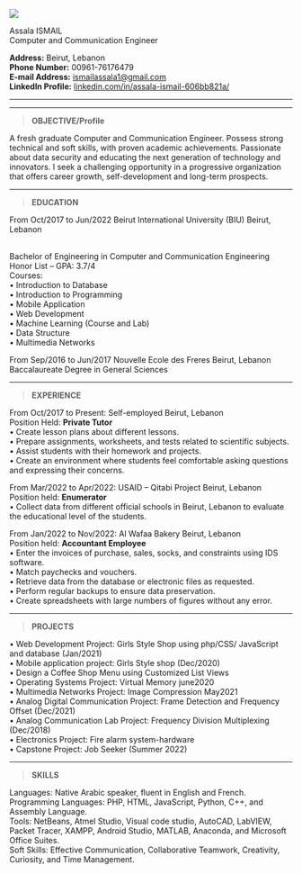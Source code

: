 ![](https://user-images.githubusercontent.com/119041348/204159559-9ec86fe1-72e1-40cf-a290-f3856b3b0c45.jpeg)
<p>Assala ISMAIL<br>
Computer and Communication Engineer</p>
<p><strong>Address:</strong> Beirut, Lebanon<br>
<strong>Phone Number:</strong> 00961-76176479<br>
<strong>E-mail Address:</strong> <a href="mailto:ismailassala1@gmail.com">ismailassala1@gmail.com</a><br>
<strong>LinkedIn Profile:</strong> <a href="http://linkedin.com/in/assala-ismail-606bb821a/">linkedin.com/in/assala-ismail-606bb821a/</a></p>

---
---

> <p><strong>OBJECTIVE/Profile</strong><br>
A fresh graduate Computer and Communication Engineer. Possess strong technical and soft skills, with proven academic achievements. Passionate about data security and educating the next generation of technology and innovators. I seek a challenging opportunity in a progressive organization that offers career growth, self-development and long-term prospects.</p>

___

><p ><strong>EDUCATION</strong><br>
<p>From Oct/2017 to Jun/2022       Beirut International University (BIU)                               Beirut, Lebanon</p><br>
Bachelor of Engineering in Computer and Communication Engineering<br>
Honor List – GPA: 3.7/4<br>
Courses:<br>
• Introduction to Database<br>
• Introduction to Programming<br>
• Mobile Application<br>
• Web Development<br>
• Machine Learning (Course and Lab)<br>
• Data Structure<br>
• Multimedia Networks</p>
<p >From Sep/2016 to Jun/2017   Nouvelle Ecole des Freres                                                 Beirut, Lebanon<br>
Baccalaureate Degree in General Sciences</p>

___

> <p><strong>EXPERIENCE</strong><br>
From Oct/2017 to Present:      Self-employed                                                                                                                   Beirut, Lebanon<br>
Position Held: <strong>Private Tutor</strong><br>
• Create lesson plans about different lessons.<br>
• Prepare assignments, worksheets, and tests related to scientific subjects.<br>
• Assist students with their homework and projects.<br>
• Create an environment where students feel comfortable asking questions and expressing their concerns.</p>
<p>From Mar/2022 to Apr/2022:  USAID – Qitabi Project                                                                                                                Beirut, Lebanon<br>
Position held: <strong>Enumerator</strong><br>
• Collect data from different official schools in Beirut, Lebanon to evaluate the educational level of the students.</p>
<p>From Jan/2022 to Nov/2022:   Al Wafaa Bakery                                                                                                                                                                Beirut, Lebanon<br>
Position held: <strong>Accountant Employee</strong><br>
• Enter the invoices of purchase, sales, socks, and constraints using IDS software.<br>
• Match paychecks and vouchers.<br>
• Retrieve data from the database or electronic files as requested.<br>
• Perform regular backups to ensure data preservation.<br>
• Create spreadsheets with large numbers of figures without any error.</p>

___

> <p><strong>PROJECTS</strong><br>
• Web Development Project: Girls Style Shop using php/CSS/ JavaScript and database (Jan/2021)<br>
• Mobile application project: Girls Style shop (Dec/2020)<br>
• Design a Coffee Shop Menu using Customized List Views<br>
• Operating Systems Project: Virtual Memory june2020<br>
• Multimedia Networks Project: Image Compression May2021<br>
• Analog Digital Communication Project: Frame Detection and Frequency Offset (Dec/2021)<br>
• Analog Communication Lab Project: Frequency Division Multiplexing (Dec/2018)<br>
• Electronics Project: Fire alarm system-hardware<br>
• Capstone Project: Job Seeker (Summer 2022)</p>

___

> <p><strong>SKILLS</strong><br>
Languages: Native Arabic speaker, fluent in English and French.<br>
Programming Languages: PHP, HTML, JavaScript, Python, C++, and Assembly Language.<br>
Tools: NetBeans, Atmel Studio, Visual code studio, AutoCAD, LabVIEW, Packet Tracer, XAMPP, Android Studio, MATLAB, Anaconda, and Microsoft Office Suites.<br>
Soft Skills: Effective Communication, Collaborative Teamwork, Creativity, Curiosity, and Time Management.</p>
